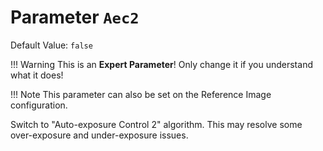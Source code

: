 # Parameter `Aec2`
Default Value: `false`

!!! Warning
    This is an **Expert Parameter**! Only change it if you understand what it does!
      
!!! Note
    This parameter can also be set on the Reference Image configuration.

Switch to "Auto-exposure Control 2" algorithm. This may resolve some over-exposure and under-exposure issues.
